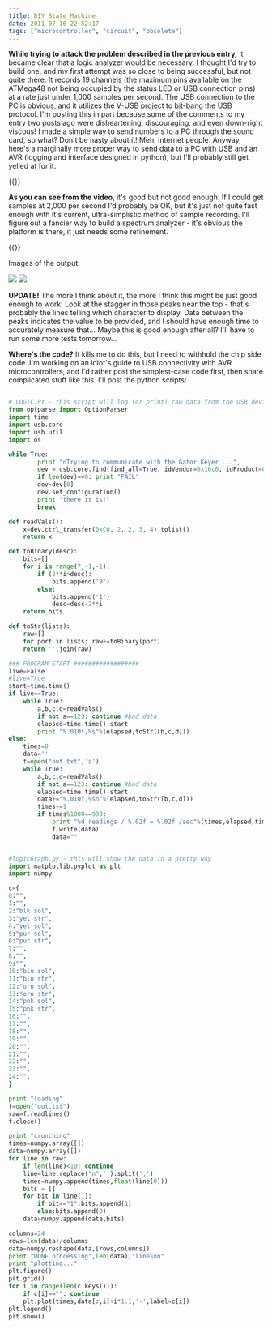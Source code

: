 ```yaml
---
title: DIY State Machine
date: 2011-07-16 22:52:17
tags: ["microcontroller", "circuit", "obsolete"]
---
```




__While trying to attack the problem described in the previous entry,__ it became clear that a logic analyzer would be necessary.  I thought I'd try to build one, and my first attempt was so close to being successful, but not quite there.  It records 19 channels (the maximum pins available on the ATMega48 not being occupied by the status LED or USB connection pins) at a rate just under 1,000 samples per second. The USB connection to the PC is obvious, and it utilizes the V-USB project to bit-bang the USB protocol. I'm posting this in part because some of the comments to my entry two posts ago were disheartening, discouraging, and even down-right viscous!  I made a simple way to send numbers to a PC through the sound card, so what? Don't be nasty about it!  Meh, internet people.  Anyway, here's a marginally more proper way to send data to a PC with USB and an AVR (logging and interface designed in python), but I'll probably still get yelled at for it.

{{<youtube TEHF6b5bqj8>}}

__As you can see from the video__, it's good but not good enough. If I could get samples at 2,000 per second I'd probably be OK, but it's just not quite fast enough with it's current, ultra-simplistic method of sample recording. I'll figure out a fancier way to build a spectrum analyzer - it's obvious the platform is there, it just needs some refinement.

{{<youtube chyJ3Fw0mPc>}}

Images of the output:

<div class="text-center img-border">

![](https://swharden.com/static/2011/07/16/diy-logic-analyzer-1.png)
![](https://swharden.com/static/2011/07/16/diy-logic-analyzer-2.png)

</div>

__UPDATE!__ The more I think about it, the more I think this might be just good enough to work!  Look at the stagger in those peaks near the top - that's probably the lines telling which character to display. Data between the peaks indicates the value to be provided, and I should have enough time to accurately measure that... Maybe this is good enough after all? I'll have to run some more tests tomorrow...

__Where's the code?__ It kills me to do this, but I need to withhold the chip side code. I'm working on an idiot's guide to USB connectivity with AVR microcontrollers, and I'd rather post the simplest-case code first, then share complicated stuff like this.  I'll post the python scripts:

```python

# LOGIC.PY - this script will log (or print) raw data from the USB device
from optparse import OptionParser
import time
import usb.core
import usb.util
import os

while True:
        print "nTrying to communicate with the Gator Keyer ...",
        dev = usb.core.find(find_all=True, idVendor=0x16c0, idProduct=0x5dc)
        if len(dev)==0: print "FAIL"
        dev=dev[0]
        dev.set_configuration()
        print "there it is!"
        break

def readVals():
    x=dev.ctrl_transfer(0xC0, 2, 2, 3, 4).tolist()
    return x

def toBinary(desc):
    bits=[]
    for i in range(7,-1,-1):
        if (2**i>desc):
            bits.append('0')
        else:
            bits.append('1')
            desc=desc-2**i
    return bits

def toStr(lists):
    raw=[]
    for port in lists: raw+=toBinary(port)
    return ''.join(raw)

### PROGRAM START ##################
live=False
#live=True
start=time.time()
if live==True:
    while True:
        a,b,c,d=readVals()
        if not a==123: continue #bad data
        elapsed=time.time()-start
        print "%.010f,%s"%(elapsed,toStr([b,c,d]))
else:
    times=0
    data=''
    f=open("out.txt",'a')
    while True:
        a,b,c,d=readVals()
        if not a==123: continue #bad data
        elapsed=time.time()-start
        data+="%.010f,%sn"%(elapsed,toStr([b,c,d]))
        times+=1
        if times%1000==999:
            print "%d readings / %.02f = %.02f /sec"%(times,elapsed,times/elapsed)
            f.write(data)
            data=""

```

```python

#logicGraph.py - this will show the data in a pretty way
import matplotlib.pyplot as plt
import numpy

c={
0:"",
1:"",
2:"blk sol",
3:"yel str",
4:"yel sol",
5:"pur sol",
6:"pur str",
7:"",
8:"",
9:"",
10:"blu sol",
11:"blu str",
12:"orn sol",
13:"orn str",
14:"pnk sol",
15:"pnk str",
16:"",
17:"",
18:"",
19:"",
20:"",
21:"",
22:"",
23:"",
24:"",
}

print "loading"
f=open("out.txt")
raw=f.readlines()
f.close()

print "crunching"
times=numpy.array([])
data=numpy.array([])
for line in raw:
    if len(line)<10: continue
    line=line.replace("n",'').split(',')
    times=numpy.append(times,float(line[0]))
    bits = []
    for bit in line[1]:
        if bit=="1":bits.append(1)
        else:bits.append(0)
    data=numpy.append(data,bits)

columns=24
rows=len(data)/columns
data=numpy.reshape(data,[rows,columns])
print "DONE processing",len(data),"linesnn"
print "plotting..."
plt.figure()
plt.grid()
for i in range(len(c.keys())):
    if c[i]=="": continue
    plt.plot(times,data[:,i]+i*1.1,'-',label=c[i])
plt.legend()
plt.show()
```